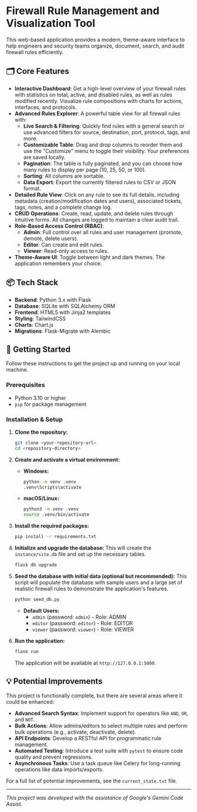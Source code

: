 # Firewall Rule Management and Visualization Tool

This web-based application provides a modern, theme-aware interface to help engineers and security teams organize, document, search, and audit firewall rules efficiently.


## 🗂️ Core Features

- **Interactive Dashboard**: Get a high-level overview of your firewall rules with statistics on total, active, and disabled rules, as well as rules modified recently. Visualize rule compositions with charts for actions, interfaces, and protocols.
- **Advanced Rules Explorer**: A powerful table view for all firewall rules with:
    - **Live Search & Filtering**: Quickly find rules with a general search or use advanced filters for source, destination, port, protocol, tags, and more.
    - **Customizable Table**: Drag and drop columns to reorder them and use the "Customize" menu to toggle their visibility. Your preferences are saved locally.
    - **Pagination**: The table is fully paginated, and you can choose how many rules to display per page (10, 25, 50, or 100).
    - **Sorting**: All columns are sortable.
    - **Data Export**: Export the currently filtered rules to CSV or JSON format.
- **Detailed Rule View**: Click on any rule to see its full details, including metadata (creation/modification dates and users), associated tickets, tags, notes, and a complete change log.
- **CRUD Operations**: Create, read, update, and delete rules through intuitive forms. All changes are logged to maintain a clear audit trail.
- **Role-Based Access Control (RBAC)**:
    - **Admin**: Full control over all rules and user management (promote, demote, delete users).
    - **Editor**: Can create and edit rules.
    - **Viewer**: Read-only access to rules.
- **Theme-Aware UI**: Toggle between light and dark themes. The application remembers your choice.

## 📦 Tech Stack

- **Backend**: Python 3.x with Flask
- **Database**: SQLite with SQLAlchemy ORM
- **Frontend**: HTML5 with Jinja2 templates
- **Styling**: TailwindCSS
- **Charts**: Chart.js
- **Migrations**: Flask-Migrate with Alembic

## 🚀 Getting Started

Follow these instructions to get the project up and running on your local machine.

### Prerequisites

- Python 3.10 or higher
- `pip` for package management

### Installation & Setup

1.  **Clone the repository:**
    ```bash
    git clone <your-repository-url>
    cd <repository-directory>
    ```

2.  **Create and activate a virtual environment:**
    - **Windows:**
      ```bash
      python -m venv .venv
      .venv\Scripts\activate
      ```
    - **macOS/Linux:**
      ```bash
      python3 -m venv .venv
      source .venv/bin/activate
      ```

3.  **Install the required packages:**
    ```bash
    pip install -r requirements.txt
    ```

4.  **Initialize and upgrade the database:**
    This will create the `instance/site.db` file and set up the necessary tables.
    ```bash
    flask db upgrade
    ```

5.  **Seed the database with initial data (optional but recommended):**
    This script will populate the database with sample users and a large set of realistic firewall rules to demonstrate the application's features.
    ```bash
    python seed_db.py
    ```
    - **Default Users:**
        - `admin` (password: `admin`) - Role: ADMIN
        - `editor` (password: `editor`) - Role: EDITOR
        - `viewer` (password: `viewer`) - Role: VIEWER

6.  **Run the application:**
    ```bash
    flask run
    ```
    The application will be available at `http://127.0.0.1:5000`.

## 💡 Potential Improvements

This project is functionally complete, but there are several areas where it could be enhanced:

- **Advanced Search Syntax**: Implement support for operators like `AND`, `OR`, and `NOT`.
- **Bulk Actions**: Allow admins/editors to select multiple rules and perform bulk operations (e.g., activate, deactivate, delete).
- **API Endpoints**: Develop a RESTful API for programmatic rule management.
- **Automated Testing**: Introduce a test suite with `pytest` to ensure code quality and prevent regressions.
- **Asynchronous Tasks**: Use a task queue like Celery for long-running operations like data imports/exports.

For a full list of potential improvements, see the `current_state.txt` file.

---

*This project was developed with the assistance of Google's Gemini Code Assist.*
